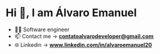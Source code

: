 <h1>Hi 👋, I am Álvaro Emanuel</h1>

- 👨‍💻 Software engineer 
- 📫 Contact me -> **contatoalvarodeveloper@gmail.com**
- 🌐 Linkedin -> **www.linkedin.com/in/alvaroemanuel20**

